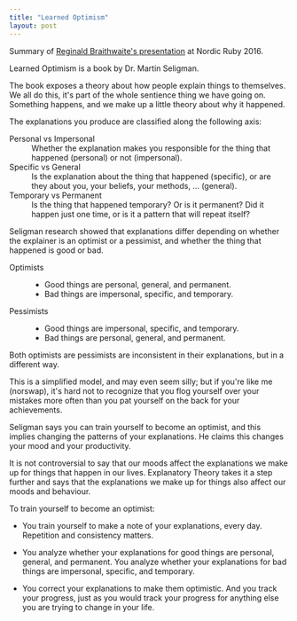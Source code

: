 ```yaml
---
title: "Learned Optimism"
layout: post
---
```


Summary of [Reginald Braithwaite's presentation][pres] at Nordic Ruby 2016.

[pres]: https://github.com/raganwald/presentations/blob/master/optimism.md

Learned Optimism is a book by Dr. Martin Seligman.

The book exposes a theory about how people explain things to themselves. We all
do this, it's part of the whole sentience thing we have going on. Something
happens, and we make up a little theory about why it happened.

The explanations you produce are classified along the following axis:

<dl>

  <dt>Personal vs Impersonal</dt>

  <dd>Whether the explanation makes you responsible for the thing that happened
  (personal) or not (impersonal).</dd>

  <dt>Specific vs General</dt>

  <dd>Is the explanation about the thing that happened (specific), or are they
  about you, your beliefs, your methods, ... (general).</dd>

  <dt>Temporary vs Permanent</dt>

  <dd>Is the thing that happened temporary? Or is it permanent? Did it happen
  just one time, or is it a pattern that will repeat itself?</dd>

</dl>

Seligman research showed that explanations differ depending on whether the
explainer is an optimist or a pessimist, and whether the thing that happened is
good or bad.

<dl>
    <dt>Optimists</dt>

  <dd>
  <ul>
  <li>Good things are personal, general, and permanent.</li>
  <li>Bad things are impersonal, specific, and temporary.</li>
  </ul>
  </dd>

  <dt>Pessimists</dt>

  <dd>
  <ul>
  <li>Good things are impersonal, specific, and temporary.</li>
  <li>Bad things are personal, general, and permanent.</li>
  </ul>
  </dd>
</dl>

Both optimists are pessimists are inconsistent in their explanations, but in a
different way.

This is a simplified model, and may even seem silly; but if you're like me
(norswap), it's hard not to recognize that you flog yourself over your mistakes
more often than you pat yourself on the back for your achievements.

Seligman says you can train yourself to become an optimist, and this implies
changing the patterns of your explanations. He claims this changes your mood and
your productivity.

It is not controversial to say that our moods affect the explanations we make up
for things that happen in our lives. Explanatory Theory takes it a step further
and says that the explanations we make up for things also affect our moods and
behaviour.

To train yourself to become an optimist:

- You train yourself to make a note of your explanations, every day. Repetition
  and consistency matters.

- You analyze whether your explanations for good things are personal, general,
  and permanent. You analyze whether your explanations for bad things are
  impersonal, specific, and temporary.

- You correct your explanations to make them optimistic. And you track your
  progress, just as you would track your progress for anything else you are
  trying to change in your life.
